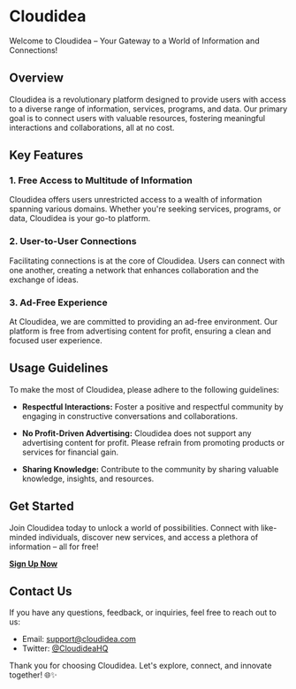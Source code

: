 # Cloudidea

Welcome to Cloudidea – Your Gateway to a World of Information and Connections!

## Overview

Cloudidea is a revolutionary platform designed to provide users with access to a diverse range of information, services, programs, and data. Our primary goal is to connect users with valuable resources, fostering meaningful interactions and collaborations, all at no cost.

## Key Features

### 1. Free Access to Multitude of Information

Cloudidea offers users unrestricted access to a wealth of information spanning various domains. Whether you're seeking services, programs, or data, Cloudidea is your go-to platform.

### 2. User-to-User Connections

Facilitating connections is at the core of Cloudidea. Users can connect with one another, creating a network that enhances collaboration and the exchange of ideas.

### 3. Ad-Free Experience

At Cloudidea, we are committed to providing an ad-free environment. Our platform is free from advertising content for profit, ensuring a clean and focused user experience.

## Usage Guidelines

To make the most of Cloudidea, please adhere to the following guidelines:

- **Respectful Interactions:** Foster a positive and respectful community by engaging in constructive conversations and collaborations.

- **No Profit-Driven Advertising:** Cloudidea does not support any advertising content for profit. Please refrain from promoting products or services for financial gain.

- **Sharing Knowledge:** Contribute to the community by sharing valuable knowledge, insights, and resources.

## Get Started

Join Cloudidea today to unlock a world of possibilities. Connect with like-minded individuals, discover new services, and access a plethora of information – all for free!

**[Sign Up Now](#)**

## Contact Us

If you have any questions, feedback, or inquiries, feel free to reach out to us:

- Email: [support@cloudidea.com](mailto:support@cloudidea.com)
- Twitter: [@CloudideaHQ](https://twitter.com/CloudideaHQ)

Thank you for choosing Cloudidea. Let's explore, connect, and innovate together! 🌐✨

